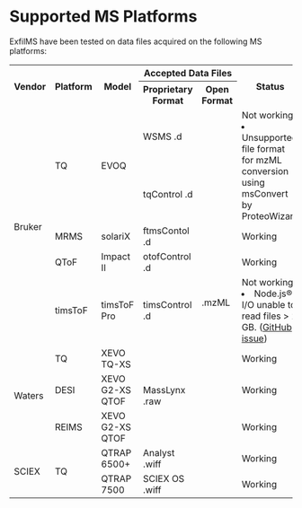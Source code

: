 # Supported MS Platforms

ExfilMS have been tested on data files acquired on the following MS platforms:

<table>
    <tr>
        <th rowspan=2>Vendor</th>
        <th rowspan=2>Platform</th>
        <th rowspan=2>Model</th>
        <th colspan=2>Accepted Data Files</th>
        <th rowspan=2>Status</th>
    </tr>
    <tr>
        <th>Proprietary Format</th>
        <th>Open Format</th>
    </tr>
    <tr>
        <td rowspan=6>Bruker</td>
        <td rowspan=2>TQ</td>
        <td rowspan=2>EVOQ</td>
        <td>WSMS .d</td>
        <td rowspan=12>.mzML</td>
        <td rowspan=2>Not working
            <li>Unsupported file format for mzML conversion using msConvert by ProteoWizard</li>
        </td>
    </tr>
    <tr>
        <td>tqControl .d</td>
    </tr>
    <tr>
        <td>MRMS</td>
        <td>solariX</td>
        <td>ftmsContol .d</td>
        <td>Working</td>
    </tr>
        <tr>
        <td>QToF</td>
        <td>Impact II</td>
        <td rowspan=2>otofControl .d</td>
        <td>Working</td>
    </tr>
    <tr>
        <td rowspan=2>timsToF</td>
        <td rowspan=2>timsToF Pro</td>
        <td rowspan=2>Not working
            <li>Node.js® I/O unable to read files > 2 GB. (<a href="https://github.com/nodejs/node/issues/55864">GitHub issue</a>)</li
        </td>
    </tr>
    <tr>
        <td>timsControl .d</td>
    </tr>
    <tr>
        <td rowspan=3>Waters</td>
        <td>TQ</td>
        <td>XEVO TQ-XS</td>
        <td rowspan=3>MassLynx .raw</td>
        <td>Working</td>
    </tr>
    <tr>
        <td>DESI</td>
        <td>XEVO G2-XS QTOF</td>
        <td>Working</td>
    </tr>
    <tr>
        <td>REIMS</td>
        <td>XEVO G2-XS QTOF</td>
        <td>Working</td>
    </tr>
    <tr>
        <td rowspan=3>SCIEX</td>
        <td rowspan=3>TQ</td>
        <td rowspan=2>QTRAP 6500+</td>
        <td>Analyst .wiff</td>
        <td rowspan=2>Working</td>
    </tr>
    <tr>
        <td rowspan=2>SCIEX OS .wiff</td>
    </tr>
    <tr>
        <td>QTRAP 7500</td>
        <td>Working</td>
    </tr>
</table>

<!-- Links -->
